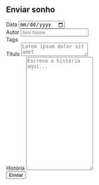 
<script setup>
    import InputTags from '/components/InputTags.vue'
    import { ref } from 'vue'

    const date = ref(new Date().toISOString().split('T')[0]);

    const title = ref('');
    const author = ref('');
    const content = ref('');
    const tags = ref([]);
</script>

<section class="container-center">
    <h1>Enviar sonho</h1>
    <div class="form-group">
        <label class="form-label" for="date">Data</label>
        <input id="date" type="date" v-model="date"/>
    </div>
    <div class="form-group">
        <label class="form-label" for="author">Autor</label>
        <input id="author" type="text" v-model="author" placeholder="Seu Nome" />
    </div>
    <div class="form-group">
        <label class="form-label" for="tags">Tags</label>
        <InputTags id="tags" v-model="tags" placeholder="Tecle enter para adicionar tag"></InputTags>
    </div>
    <div class="form-group">
        <label class="form-label" for="title">Título</label>
        <textarea id="title" v-model="title" placeholder="Lorem ipsum dolor sit amet"></textarea>
    </div>
    <div class="form-group">
        <label class="form-label" for="content">História</label>
        <textarea id="content" v-model="content" placeholder="Escreva a história aqui..." rows="20"></textarea>
    </div>
    <div class="form-group">
        <button class="button">Enviar</button>
    </div>
</section>


<style>




</style>
